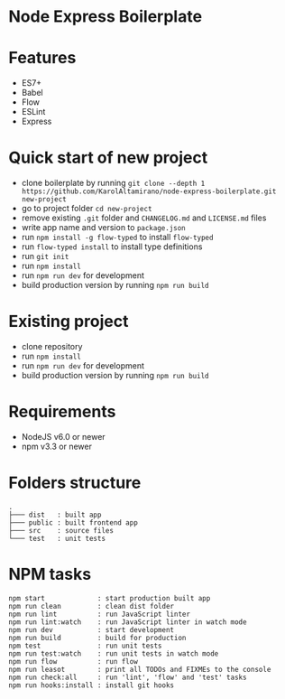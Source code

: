 # Node Express Boilerplate

# Features
- ES7+
- Babel
- Flow
- ESLint
- Express

# Quick start of new project
- clone boilerplate by running
  `git clone --depth 1 https://github.com/KarolAltamirano/node-express-boilerplate.git new-project`
- go to project folder `cd new-project`
- remove existing `.git` folder and `CHANGELOG.md` and `LICENSE.md` files
- write app name and version to `package.json`
- run `npm install -g flow-typed` to install `flow-typed`
- run `flow-typed install` to install type definitions
- run `git init`
- run `npm install`
- run `npm run dev` for development
- build production version by running `npm run build`

# Existing project
- clone repository
- run `npm install`
- run `npm run dev` for development
- build production version by running `npm run build`

# Requirements
- NodeJS v6.0 or newer
- npm v3.3 or newer

# Folders structure
```
.
├─── dist   : built app
├─── public : built frontend app
├─── src    : source files
└─── test   : unit tests
```

# NPM tasks
```
npm start             : start production built app
npm run clean         : clean dist folder
npm run lint          : run JavaScript linter
npm run lint:watch    : run JavaScript linter in watch mode
npm run dev           : start development
npm run build         : build for production
npm test              : run unit tests
npm run test:watch    : run unit tests in watch mode
npm run flow          : run flow
npm run leasot        : print all TODOs and FIXMEs to the console
npm run check:all     : run 'lint', 'flow' and 'test' tasks
npm run hooks:install : install git hooks
```
